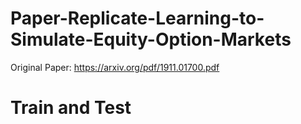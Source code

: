 # Paper-Replicate-Learning-to-Simulate-Equity-Option-Markets

Original Paper: https://arxiv.org/pdf/1911.01700.pdf
# Train and Test <h1> 
